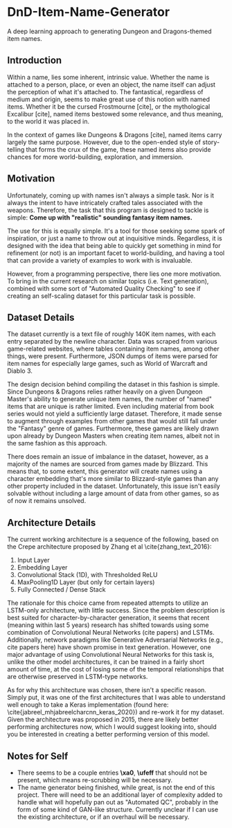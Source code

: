 # DnD-Item-Name-Generator
A deep learning approach to generating Dungeon and Dragons-themed item names.


## Introduction

Within a name, lies some inherent, intrinsic value. Whether the name is attached to a person, place, or even an object, the name itself can adjust the perception of what it's attached to. The fantastical, regardless of medium and origin, seems to make great use of this notion with named items. Whether it be the cursed Frostmourne [cite], or the mythological Excalibur [cite], named items bestowed some relevance, and thus meaning, to the world it was placed in.

In the context of games like Dungeons \& Dragons [cite], named items carry largely the same purpose. However, due to the open-ended style of story-telling that forms the crux of the game, these named items also provide chances for more world-building, exploration, and immersion.

## Motivation

Unfortunately, coming up with names isn't always a simple task. Nor is it always the intent to have intricately crafted tales associated with the weapons. Therefore, the task that this program is designed to tackle is simple: **Come up with "realistic" sounding fantasy item names.**

The use for this is equally simple. It's a tool for those seeking some spark of inspiration, or just a name to throw out at inquisitive minds. Regardless, it is designed with the idea that being able to quickly get something in mind for refinement (or not) is an important facet to world-building, and having a tool that can provide a variety of examples to work with is invaluable.

However, from a programming perspective, there lies one more motivation. To bring in the current research on similar topics (i.e. Text generation), combined with some sort of "Automated Quality Checking" to see if creating an self-scaling dataset for this particular task is possible.


## Dataset Details
The dataset currently is a text file of roughly 140K item names, with each entry separated by the newline character. Data was scraped from various game-related websites, where tables containing item names, among other things, were present. Furthermore, JSON dumps of items were parsed for item names for especially large games, such as World of Warcraft and Diablo 3.

The design decision behind compiling the dataset in this fashion is simple. Since Dungeons \& Dragons relies rather heavily on a given Dungeon Master's ability to generate unique item names, the number of "named" items that are unique is rather limited. Even including material from book series would not yield a sufficiently large dataset. Therefore, it made sense to augment through examples from other games that would still fall under the "Fantasy" genre of games. Furthermore, these games are likely drawn upon already by Dungeon Masters when creating item names, albeit not in the same fashion as this approach.

There does remain an issue of imbalance in the dataset, however, as a majority of the names are sourced from games made by Blizzard. This means that, to some extent, this generator will create names using a character embedding that's more similar to Blizzard-style games than any other property included in the dataset. Unfortunately, this issue isn't easily solvable without including a large amount of data from other games, so as of now it remains unsolved.

## Architecture Details

The current working architecture is a sequence of the following, based on the Crepe architecture proposed by Zhang et al \cite{zhang_text_2016}:
1. Input Layer
2. Embedding Layer
3. Convolutional Stack (1D), with Thresholded ReLU
4. MaxPooling1D Layer (but only for certain layers)
5. Fully Connected / Dense Stack

The rationale for this choice came from repeated attempts to utilize an LSTM-only architecture, with little success. Since the problem description is best suited for character-by-character generation, it seems that recent (meaning within last 5 years) research has shifted towards using some combination of Convolutional Neural Networks (cite papers) and LSTMs. Additionally, network paradigms like Generative Adversarial Networks (e.g., cite papers here) have shown promise in text generation. However, one major advantage of using Convolutional Neural Networks for this task is, unlike the other model architectures, it can be trained in a fairly short amount of time, at the cost of losing some of the temporal relationships that are otherwise preserved in LSTM-type networks.

As for why this architecture was chosen, there isn't a specific reason. Simply put, it was one of the first architectures that I was able to understand well enough to take a Keras implementation (found here: \cite{jabreel_mhjabreelcharcnn_keras_2020}) and re-work it for my dataset. Given the architecture was proposed in 2015, there are likely better performing architectures now, which I would suggest looking into, should you be interested in creating a better performing version of this model.

## Notes for Self
- There seems to be a couple entries **\\xa0**, **\\ufeff** that should not be present, which means re-scrubbing will be necessary.
- The name generator being finished, while great, is not the end of this project. There will need to be an additional layer of complexity added to handle what will hopefully pan out as "Automated QC", probably in the form of some kind of GAN-like structure. Currently unclear if I can use the existing architecture, or if an overhaul will be necessary.
